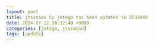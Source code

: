 ```yaml
---
layout: post
title: jtsimson by jotego has been updated to 8533440
date: 2024-07-12 16:32:48 +0000
categories: [jotego, jtsimson]
tags: [update]
---
```



